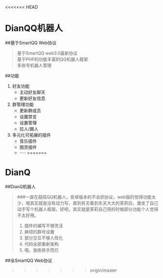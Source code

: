 <<<<<<< HEAD
# DianQQ机器人
##基于SmartQQ Web协议
> 基于SmartQQ web3.0最新协议    
> 基于PHP的功能丰富的QQ机器人框架                
> 多账号机器人管理              
>  
> 
##功能
1. 好友功能
	- 主动好友聊天
	- 更新好友信息
2. 群管理功能
	- 更新群成员
	- 设置禁言
	- 设置管理
	- 拉人/踢人
3. 多元化可拓展的插件
	- 音乐插件
	- 图灵插件
	- ·····
=======
# DianQ
##DianQ机器人
>###一直在鼓捣QQ机器人，安卓版本的不会抓协议，web版的觉得功能太少，哦其实就是没有动力写，直到有天看到冬天大大的茉莉后，激发了自己动手写个机器人框架。好吧，其实就是茉莉自己用的时候部分功能个人觉得不太好用。       
>1. 插件的编写不够灵活    
>2. 麻烦的群号设置          
>3. 部分交互不够人性化        
>4. 代码全部重新架构            
>5. 哦，我练练手而已               



##全SmartQQ Web协议
>>>>>>> origin/master

